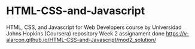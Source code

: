 # HTML-CSS-and-Javascript
HTML, CSS, and Javascript for Web Developers course by Universidad Johns Hopkins (Coursera) repository
Week 2 assignament done https://v-alarcon.github.io/HTML-CSS-and-Javascript/mod2_solution/
